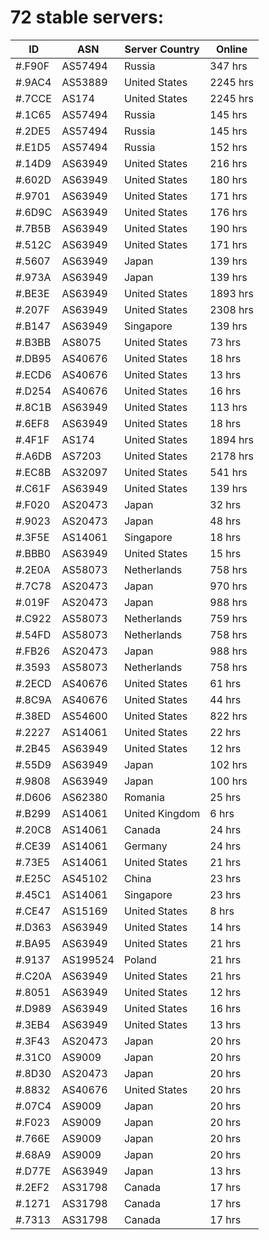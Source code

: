 # 72 stable servers:

| ID | ASN | Server Country | Online |
| ------ | ------ | ------ | ------ |
| #.F90F | AS57494 | Russia | 347 hrs |
| #.9AC4 | AS53889 | United States | 2245 hrs |
| #.7CCE | AS174 | United States | 2245 hrs |
| #.1C65 | AS57494 | Russia | 145 hrs |
| #.2DE5 | AS57494 | Russia | 145 hrs |
| #.E1D5 | AS57494 | Russia | 152 hrs |
| #.14D9 | AS63949 | United States | 216 hrs |
| #.602D | AS63949 | United States | 180 hrs |
| #.9701 | AS63949 | United States | 171 hrs |
| #.6D9C | AS63949 | United States | 176 hrs |
| #.7B5B | AS63949 | United States | 190 hrs |
| #.512C | AS63949 | United States | 171 hrs |
| #.5607 | AS63949 | Japan | 139 hrs |
| #.973A | AS63949 | Japan | 139 hrs |
| #.BE3E | AS63949 | United States | 1893 hrs |
| #.207F | AS63949 | United States | 2308 hrs |
| #.B147 | AS63949 | Singapore | 139 hrs |
| #.B3BB | AS8075 | United States | 73 hrs |
| #.DB95 | AS40676 | United States | 18 hrs |
| #.ECD6 | AS40676 | United States | 13 hrs |
| #.D254 | AS40676 | United States | 16 hrs |
| #.8C1B | AS63949 | United States | 113 hrs |
| #.6EF8 | AS63949 | United States | 18 hrs |
| #.4F1F | AS174 | United States | 1894 hrs |
| #.A6DB | AS7203 | United States | 2178 hrs |
| #.EC8B | AS32097 | United States | 541 hrs |
| #.C61F | AS63949 | United States | 139 hrs |
| #.F020 | AS20473 | Japan | 32 hrs |
| #.9023 | AS20473 | Japan | 48 hrs |
| #.3F5E | AS14061 | Singapore | 18 hrs |
| #.BBB0 | AS63949 | United States | 15 hrs |
| #.2E0A | AS58073 | Netherlands | 758 hrs |
| #.7C78 | AS20473 | Japan | 970 hrs |
| #.019F | AS20473 | Japan | 988 hrs |
| #.C922 | AS58073 | Netherlands | 759 hrs |
| #.54FD | AS58073 | Netherlands | 758 hrs |
| #.FB26 | AS20473 | Japan | 988 hrs |
| #.3593 | AS58073 | Netherlands | 758 hrs |
| #.2ECD | AS40676 | United States | 61 hrs |
| #.8C9A | AS40676 | United States | 44 hrs |
| #.38ED | AS54600 | United States | 822 hrs |
| #.2227 | AS14061 | United States | 22 hrs |
| #.2B45 | AS63949 | United States | 12 hrs |
| #.55D9 | AS63949 | Japan | 102 hrs |
| #.9808 | AS63949 | Japan | 100 hrs |
| #.D606 | AS62380 | Romania | 25 hrs |
| #.B299 | AS14061 | United Kingdom | 6 hrs |
| #.20C8 | AS14061 | Canada | 24 hrs |
| #.CE39 | AS14061 | Germany | 24 hrs |
| #.73E5 | AS14061 | United States | 21 hrs |
| #.E25C | AS45102 | China | 23 hrs |
| #.45C1 | AS14061 | Singapore | 23 hrs |
| #.CE47 | AS15169 | United States | 8 hrs |
| #.D363 | AS63949 | United States | 14 hrs |
| #.BA95 | AS63949 | United States | 21 hrs |
| #.9137 | AS199524 | Poland | 21 hrs |
| #.C20A | AS63949 | United States | 21 hrs |
| #.8051 | AS63949 | United States | 12 hrs |
| #.D989 | AS63949 | United States | 16 hrs |
| #.3EB4 | AS63949 | United States | 13 hrs |
| #.3F43 | AS20473 | Japan | 20 hrs |
| #.31C0 | AS9009 | Japan | 20 hrs |
| #.8D30 | AS20473 | Japan | 20 hrs |
| #.8832 | AS40676 | United States | 20 hrs |
| #.07C4 | AS9009 | Japan | 20 hrs |
| #.F023 | AS9009 | Japan | 20 hrs |
| #.766E | AS9009 | Japan | 20 hrs |
| #.68A9 | AS9009 | Japan | 20 hrs |
| #.D77E | AS63949 | Japan | 13 hrs |
| #.2EF2 | AS31798 | Canada | 17 hrs |
| #.1271 | AS31798 | Canada | 17 hrs |
| #.7313 | AS31798 | Canada | 17 hrs |

